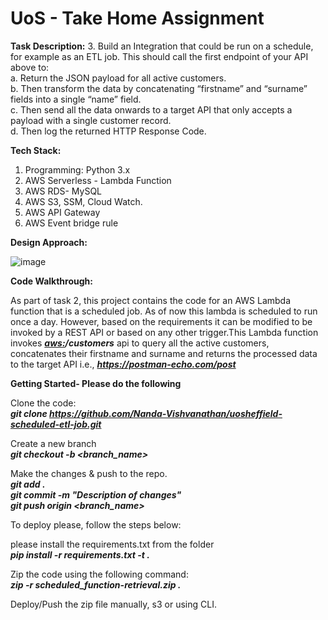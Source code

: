 # UoS - Take Home Assignment

**Task Description:**
3. Build an Integration that could be run on a schedule, for example as an ETL job. This should call the first endpoint of your API above to:<br>
    a. Return the JSON payload for all active customers.<br>
    b. Then transform the data by concatenating “firstname” and “surname” fields into a single “name” field.<br>
    c. Then send all the data onwards to a target API that only accepts a payload with a single customer record.<br>
    d. Then log the returned HTTP Response Code.<br>

**Tech Stack:**

1. Programming: Python 3.x<br>
2. AWS Serverless - Lambda Function<br>
3. AWS RDS- MySQL<br>
4. AWS S3, SSM, Cloud Watch.<br>
5. AWS API Gateway
6. AWS Event bridge rule


**Design Approach:**

![image](https://github.com/Nanda-Vishvanathan/uosheffield-scheduled-etl-job/assets/59757238/2ec99f02-8fac-4af0-8ade-1a7451fe1473)


**Code Walkthrough:**

As part of task 2, this project contains the code for an AWS Lambda function that is a scheduled job. As of now this lambda is scheduled to run once a day. However, based on the requirements it can be modified to be invoked by a REST API or based on any other trigger.This Lambda function invokes ***<aws:>/customers*** api to query all the active customers, concatenates their firstname and surname and returns the processed data to the target API i.e., ***https://postman-echo.com/post*** <br>

**Getting Started- Please do the following**


Clone the code:<br>
***git clone https://github.com/Nanda-Vishvanathan/uosheffield-scheduled-etl-job.git<br>***

Create a new branch<br>
***git checkout -b <branch_name><br>***

Make the changes & push to the repo.<br>
***git add .<br>***
***git commit -m "Description of changes"<br>***
***git push origin <branch_name><br>***

To deploy please, follow the steps below:

please install the requirements.txt from the folder<br>
***pip install -r requirements.txt -t .<br>***

Zip the code using the following command:<br>
***zip -r scheduled_function-retrieval.zip .<br>***

Deploy/Push the zip file manually, s3 or using CLI.
